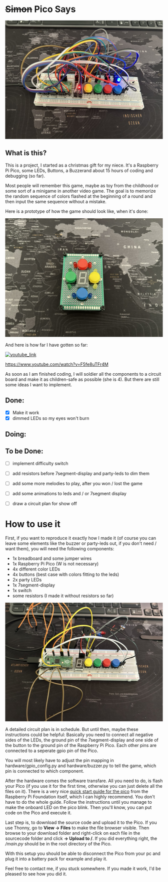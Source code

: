 # <s>Simon</s> Pico Says

![testenv](https://raw.githubusercontent.com/arrowp343/pico-says/main/pictures/testenv.jpeg)

## What is this?

This is a project, I started as a christmas gift for my niece. It's a Raspberry Pi Pico, some LEDs, Buttons, a Buzzerand about 15 hours of coding and debugging (so far).

Most people will remember this game, maybe as toy from the childhood or some sort of a minigame in another video game. The goal is to memorize the random sequence of colors flashed at the beginning of a round and then input the same sequence without a mistake.

Here is a prototype of how the game should look like, when it's done:

![prototype](https://raw.githubusercontent.com/arrowp343/pico-says/main/pictures/prototype.JPEG)

And here is how far I have gotten so far:


[![youtube_link](https://img.youtube.com/vi/F5fe8uTFr4M/0.jpg)](https://youtu.be/F5fe8uTFr4M?si=KiheSRbV42N51B9u)

https://www.youtube.com/watch?v=F5fe8uTFr4M

As soon as I am finished coding, I will soldier all the components to a circuit board and make it as children-safe as possible (she is 4). But there are still some ideas I want to implement.

## Done:

- [x] Make it work
- [x] dimmed LEDs so my eyes won't burn 

## Doing:




## To be Done:
- [ ] implement difficulty switch
- [ ] add resistors before 7segment-display and party-leds to dim them
- [ ] add some more melodies to play, after you won / lost the game
- [ ] add some animations to leds and / or 7segment display
- [ ] draw a circuit plan for show off


# How to use it

First, if you want to reproduce it exactly how I made it (of course you can leave some elements like the buzzer or party-leds out, if you don't need / want them), you will need the following components: 

- 1x breadboard and some jumper wires
- 1x Raspberry Pi Pico (W is not necessary)
- 4x different color LEDs
- 4x buttons (best case with colors fitting to the leds)
- 2x party LEDs
- 1x 7segment-display
- 1x switch
- some resistors (I made it without resistors so far)

![early_testenv](https://raw.githubusercontent.com/arrowp343/pico-says/main/pictures/early_testenv.jpeg)

A detailed circuit plan is in schedule. But until then, maybe these instructions could be helpful:
Basically you need to connect all negative sides of the LEDs, the ground pin of the 7segment-display and one side of the button to the ground pin of the Raspberry Pi Pico. Each other pins are connected to a seperate gpio pin of the Pico.

You will most likely have to adjust the pin mapping in hardware/gpio_config.py and hardware/buzzer.py to tell the game, which pin is connected to which component.

After the hardware comes the software transfare. All you need to do, is flash your Pico (if you use it for the first time, otherwise you can just delete all the files on it). There is a very nice [quick start guide for the pico](https://projects.raspberrypi.org/en/projects/getting-started-with-the-pico/0) from the Raspberry Pi Foundation itself, which I can highly recommend. You don't have to do the whole guide. Follow the instructions until you manage to make the onboard LED on the pico blink. Then you'll know, you can put code on the Pico and execute it.

Last step is, to download the source code and upload it to the Pico. If you use Thonny, go to **View -> Files** to make the file browser visible. Then browse to your download folder and right-click on each file in the sourcecode folder and click **-> Upload to /**. If you did everything right, the */main.py* should be in the root directory of the Pico.

With this setup you should be able to disconnect the Pico from your pc and plug it into a battery pack for example and play it.

Feel free to contact me, if you stuck somewhere. If you made it work, I'd be pleased to see how you did it. 

